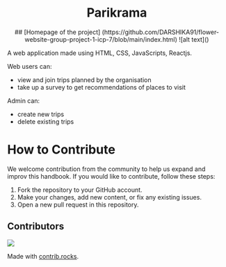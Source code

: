 <div align="center">
	<h1>Parikrama</h1>
	## [Homepage of the project] (https://github.com/DARSHIKA91/flower-website-group-project-1-icp-7/blob/main/index.html) ![alt text](<img/Screenshot (170).png>)
</div>

A web application made using HTML, CSS, JavaScripts, Reactjs.	


Web users can:
* view and join trips planned by the organisation
* take up a survey to get recommendations of places to visit

Admin can:
* create new trips
* delete existing trips

# How to Contribute

We welcome contribution from the community to help us expand and improv this handbook. If you would like to contribute, follow these steps:

1. Fork the repository to your GitHub account.
2. Make your changes, add new content, or fix any existing issues.
3. Open a new pull request in this repository.

## Contributors
<a href="https://github.com/Tejasvini-Wavge/icp-7-g-3-parikrama-project/graphs/contributors">
  <img src="https://contrib.rocks/image?repo=Tejasvini-Wavge/icp-7-g-3-parikrama-project" />
</a>

Made with [contrib.rocks](https://contrib.rocks).